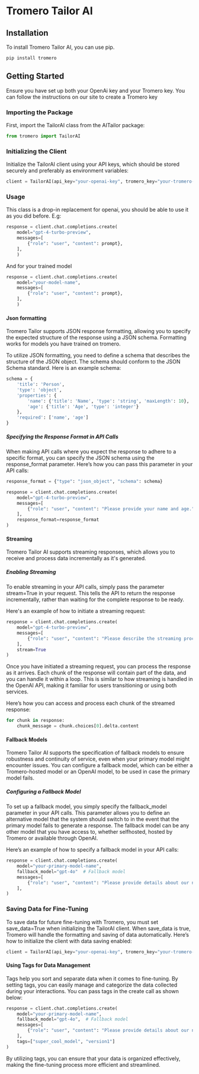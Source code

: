 # Tromero Tailor AI

## Installation

To install Tromero Tailor AI, you can use pip.

```
pip install tromero
```

## Getting Started

Ensure you have set up both your OpenAi key and your Tromero key. You can follow the instructions on our site to create a Tromero key

### Importing the Package

First, import the TailorAI class from the AITailor package:

```python
from tromero import TailorAI
```

### Initializing the Client

Initialize the TailorAI client using your API keys, which should be stored securely and preferably as environment variables:

```python
client = TailorAI(api_key="your-openai-key", tromero_key="your-tromero-key", save_data=True)
```

### Usage

This class is a drop-in replacement for openai, you should be able to use it as you did before. E.g:

```python
response = client.chat.completions.create(
    model="gpt-4-turbo-preview",
    messages=[
        {"role": "user", "content": prompt},
    ],
    )
```
And for your trained model

```python
response = client.chat.completions.create(
    model="your-model-name",
    messages=[
        {"role": "user", "content": prompt},
    ],
    )
```
#### Json formatting
Tromero Tailor supports JSON response formatting, allowing you to specify the expected structure of the response using a JSON schema. Formatting works for models you have trained on tromero.

To utilize JSON formatting, you need to define a schema that describes the structure of the JSON object. The schema should conform to the JSON Schema standard. Here is an example schema:
```python
schema = {
    'title': 'Person',
    'type': 'object',
    'properties': {
        'name': {'title': 'Name', 'type': 'string', 'maxLength': 10},
        'age': {'title': 'Age', 'type': 'integer'}
    },
    'required': ['name', 'age']
}
```
##### Specifying the Response Format in API Calls

When making API calls where you expect the response to adhere to a specific format, you can specify the JSON schema using the response_format parameter. Here’s how you can pass this parameter in your API calls:
```python
response_format = {"type": "json_object", "schema": schema}

response = client.chat.completions.create(
    model="gpt-4-turbo-preview",
    messages=[
        {"role": "user", "content": "Please provide your name and age."},
    ],
    response_format=response_format
)
```

#### Streaming
Tromero Tailor AI supports streaming responses, which allows you to receive and process data incrementally as it's generated.

##### Enabling Streaming
To enable streaming in your API calls, simply pass the parameter stream=True in your request. This tells the API to return the response incrementally, rather than waiting for the complete response to be ready.

Here's an example of how to initiate a streaming request:
```python
response = client.chat.completions.create(
    model="gpt-4-turbo-preview",
    messages=[
        {"role": "user", "content": "Please describe the streaming process."},
    ],
    stream=True
)
```

Once you have initiated a streaming request, you can process the response as it arrives. Each chunk of the response will contain part of the data, and you can handle it within a loop. This is similar to how streaming is handled in the OpenAI API, making it familiar for users transitioning or using both services.

Here’s how you can access and process each chunk of the streamed response:
```python
for chunk in response:
    chunk_message = chunk.choices[0].delta.content
```

#### Fallback Models

Tromero Tailor AI supports the specification of fallback models to ensure robustness and continuity of service, even when your primary model might encounter issues. You can configure a fallback model, which can be either a Tromero-hosted model or an OpenAI model, to be used in case the primary model fails.

##### Configuring a Fallback Model

To set up a fallback model, you simply specify the fallback_model parameter in your API calls. This parameter allows you to define an alternative model that the system should switch to in the event that the primary model fails to generate a response. The fallback model can be any other model that you have access to, whether selfhosted, hosted by Tromero or available through OpenAI.

Here’s an example of how to specify a fallback model in your API calls:
```python 
response = client.chat.completions.create(
    model="your-primary-model-name",
    fallback_model="gpt-4o"  # Fallback model
    messages=[
        {"role": "user", "content": "Please provide details about our new product."},
    ],
)
```

### Saving Data for Fine-Tuning

To save data for future fine-tuning with Tromero, you must set save_data=True when initializing the TailorAI client. When save_data is true, Tromero will handle the formatting and saving of data automatically. Here’s how to initialize the client with data saving enabled:

```python 
client = TailorAI(api_key="your-openai-key", tromero_key="your-tromero-key", save_data=True)
```

#### Using Tags for Data Management
Tags help you sort and separate data when it comes to fine-tuning. By setting tags, you can easily manage and categorize the data collected during your interactions. You can pass tags in the create call as shown below:

```python
response = client.chat.completions.create(
    model="your-primary-model-name",
    fallback_model="gpt-4o",  # Fallback model
    messages=[
        {"role": "user", "content": "Please provide details about our new product."},
    ],
    tags=["super_cool_model", "version1"]
)
```
By utilizing tags, you can ensure that your data is organized effectively, making the fine-tuning process more efficient and streamlined.